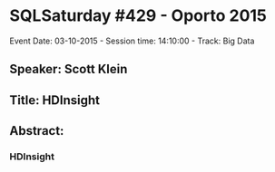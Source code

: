 # SQLSaturday #429 - Oporto 2015
Event Date: 03-10-2015 - Session time: 14:10:00 - Track: Big Data
## Speaker: Scott Klein
## Title:  HDInsight
## Abstract:
###  HDInsight
